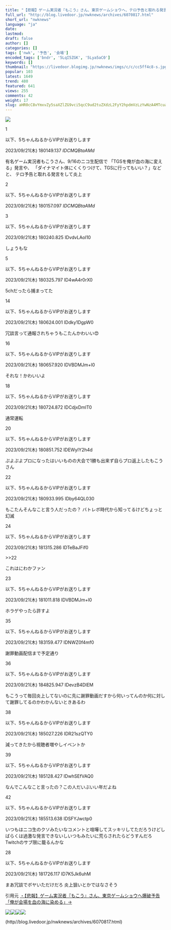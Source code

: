 ```yaml
---
title: "【悲報】ゲーム実況者『もこう』さん、東京ゲームショウへ、テロ予告と取れる発言「俺が会場を血の海に染める」→無事炎上し謝罪"
full_url: "http://blog.livedoor.jp/nwknews/archives/6070817.html"
short_url: "nwknews"
language: "ja"
date: 
lastmod: 
draft: false
author: []
categories: []
tags: ['nwk', '予告', '会場']
encoded_tags: ['bndr', '5LqI5ZGK', '5Lya5aC0']
keywords: []
thumbnail: "https://livedoor.blogimg.jp/nwknews/imgs/c/c/cc5ff4c8-s.jpg"
popular: 103
latest: 1649
trend: 480
featured: 641
views: 255
comments: 42
weight: 17
slug: aHR0cC8vYmxvZy5saXZlZG9vci5qcC9ud2tuZXdzL2FyY2hpdmVzLzYwNzA4MTcuaHRtbA==
---
```


![](https://livedoor.blogimg.jp/nwknews/imgs/c/c/cc5ff4c8-s.jpg)

<div><p class='t_h'>1 <p>以下、5ちゃんねるからVIPがお送りします</p> <p> 2023/09/21(木) 180149.137 <i class='specified'>IDCMQBtaAMd</i></p></p><p class='t_b'> 有名ゲーム実況者もこうさん、9/16のニコ生配信で 「TGSを俺が血の海に変える」発言や、 「ダイナマイト体にくくりつけて、TGSに行ってもいい？」などと、 テロ予告と取れる発言をして炎上 </p><p class='t_h'>2 <p>以下、5ちゃんねるからVIPがお送りします</p> <p> 2023/09/21(木) 180157.097 <i class='specified'>IDCMQBtaAMd</i></p></p><p class='t_h'>3 <p>以下、5ちゃんねるからVIPがお送りします</p> <p> 2023/09/21(木) 180240.825 IDvdvLAol10</p></p> <p class='t_b'> しょうもな </p> <p class='t_h'>5 <p>以下、5ちゃんねるからVIPがお送りします</p> <p> 2023/09/21(木) 180325.797 ID4wA4r0rX0</p></p> <p class='t_b'> 5chだったら捕まってた </p> <p class='t_h'>14 <p>以下、5ちゃんねるからVIPがお送りします</p> <p> 2023/09/21(木) 180624.001 IDdky1DgpW0</p></p> <p class='t_b'> 冗談言って通報されちゃうもこたんかわいい😍 </p> <p class='t_h'>16 <p>以下、5ちゃんねるからVIPがお送りします</p> <p> 2023/09/21(木) 180657.920 IDVBDMJm+l0</p></p> <p class='t_b'> それな！かわいいよ </p> <p class='t_h'>18 <p>以下、5ちゃんねるからVIPがお送りします</p> <p> 2023/09/21(木) 180724.872 IDCdjxDmlT0</p></p> <p class='t_b'> 通常運転 </p> <p class='t_h'>20 <p>以下、5ちゃんねるからVIPがお送りします</p> <p> 2023/09/21(木) 180851.752 IDEWylY2h4d</p></p> <p class='t_b'> ぷよぷよプロになったはいいものの大会で1勝も出来ず自らプロ返上したもこうさん </p> <p class='t_h'>22 <p>以下、5ちゃんねるからVIPがお送りします</p> <p> 2023/09/21(木) 180933.995 IDby64QL030</p></p> <p class='t_b'> もこたんそんなこと言う人だったの？ バトレボ時代から知ってるけどちょっと幻滅 </p> <p class='t_h t_i'>24 <p>以下、5ちゃんねるからVIPがお送りします</p> <p> 2023/09/21(木) 181315.286 IDTeBaJFif0</p></p> <p class='t_b t_i'> <p class='anchor'>>>22</p> これはにわかファン </p> <p class='t_h'>23 <p>以下、5ちゃんねるからVIPがお送りします</p> <p> 2023/09/21(木) 181011.818 IDVBDMJm+l0</p></p> <p class='t_b'> ホラゲやったら許すよ </p> <p class='t_h'>35 <p>以下、5ちゃんねるからVIPがお送りします</p> <p> 2023/09/21(木) 183159.477 IDNWZ0f4mf0</p></p> <p class='t_b'> 謝罪動画配信まで予定通り </p> <p class='t_h'>36 <p>以下、5ちゃんねるからVIPがお送りします</p> <p> 2023/09/21(木) 184825.947 IDevzB4DlEM</p></p> <p class='t_b'> もこうって毎回炎上してないのに先に謝罪動画だすから何いってんのか何に対して謝罪してるのかわかんないときあるわ </p> <p class='t_h'>38 <p>以下、5ちゃんねるからVIPがお送りします</p> <p> 2023/09/21(木) 185027.226 IDR21szQTY0</p></p> <p class='t_b'> 減ってきたから視聴者増やしイベントか </p> <p class='t_h'>39 <p>以下、5ちゃんねるからVIPがお送りします</p> <p> 2023/09/21(木) 185128.427 IDwhSEfVAQ0</p></p> <p class='t_b'> なんでこんなこと言ったの？この人だいぶいい年だよね </p> <p class='t_h'>42 <p>以下、5ちゃんねるからVIPがお送りします</p> <p> 2023/09/21(木) 185513.638 IDSFYJwctp0</p></p> <p class='t_b'> いつもはニコ生のクソみたいなコメントと喧嘩してスッキリしてただろうけどしばらくは過激な発言できないしいつもみたいに荒らされたらどうすんだろ Twitchのサブ限に籠るんかな </p> <p class='t_h'>28 <p>以下、5ちゃんねるからVIPがお送りします</p> <p> 2023/09/21(木) 181726.117 ID7K5Jk6uhM</p></p> <p class='t_b'> まあ冗談でボヤいただけだろ 炎上狙いとかではなさそう </p> <p>引用元 <a target='_blank' href='http//2chspa.com/thread/news4vip/1695286909'>・</a><a target='_blank' href='https//mi.5ch.net/test/read.cgi/news4vip/1695286909/'>【悲報】ゲーム実況者『もこう』さん、東京ゲームショウへ爆破予告「俺が会場を血の海に染める」→ </a></p><p><b></b></p><p><b></b></p><p><b></b></p><p><b></b></p><p><b></b></p><a href='https//www.amazon.co.jp/gp/product/B097QQKLF6/ref=as_li_tl?ie=UTF8&camp=247&creative=1211&creativeASIN=B097QQKLF6&linkCode=as2&tag=omosironetton-22&linkId=5dc74d3292da2336cd1f10e57fa8503a' target='_blank'><img src='//ws-fe.amazon-adsystem.com/widgets/q?_encoding=UTF8&MarketPlace=JP&ASIN=B097QQKLF6&ServiceVersion=20070822&ID=AsinImage&WS=1&Format=_SL250_&tag=omosironetton-22' border='0'></a><a href='https//www.amazon.co.jp/gp/product/B078X8FS62/ref=as_li_tl?ie=UTF8&camp=247&creative=1211&creativeASIN=B078X8FS62&linkCode=as2&tag=omosironetton-22&linkId=bb07d4848f8da75715e54ee8217ea0cd' target='_blank'><img src='//ws-fe.amazon-adsystem.com/widgets/q?_encoding=UTF8&MarketPlace=JP&ASIN=B078X8FS62&ServiceVersion=20070822&ID=AsinImage&WS=1&Format=_SL250_&tag=omosironetton-22' border='0'></a><a href='https//www.amazon.co.jp/gp/product/B00QT9X9Y0/ref=as_li_tl?ie=UTF8&camp=247&creative=1211&creativeASIN=B00QT9X9Y0&linkCode=as2&tag=omosironetton-22&linkId=320d933e2989d7d9285f3e3ade8880ce' target='_blank'><img src='//ws-fe.amazon-adsystem.com/widgets/q?_encoding=UTF8&MarketPlace=JP&ASIN=B00QT9X9Y0&ServiceVersion=20070822&ID=AsinImage&WS=1&Format=_SL250_&tag=omosironetton-22' border='0'></a><a href='https//www.amazon.co.jp/%E8%87%AA%E5%88%86%E3%81%AE%E4%B8%AD%E3%81%AB%E6%AF%92%E3%82%92%E6%8C%81%E3%81%A6-%E6%96%B0%E8%A3%85%E7%89%88-%E9%9D%92%E6%98%A5%E6%96%87%E5%BA%AB-%E5%B2%A1%E6%9C%AC-%E5%A4%AA%E9%83%8E/dp/4413096843?qid=1643697528&s=books&sr=1-2&linkCode=li3&tag=omosironetton-22&linkId=900c4db06e11ed72c158c90c03470a32&language=ja_JP&ref_=as_li_ss_il' target='_blank'><img src='//ws-fe.amazon-adsystem.com/widgets/q?_encoding=UTF8&ASIN=4413096843&Format=_SL250_&ID=AsinImage&MarketPlace=JP&ServiceVersion=20070822&WS=1&tag=omosironetton-22&language=ja_JP' border='0'></a><img src='https//ir-jp.amazon-adsystem.com/e/ir?t=omosironetton-22&language=ja_JP&l=li3&o=9&a=4413096843' width='1' height='1' border='0'> </div>

(http//blog.livedoor.jp/nwknews/archives/6070817.html)
